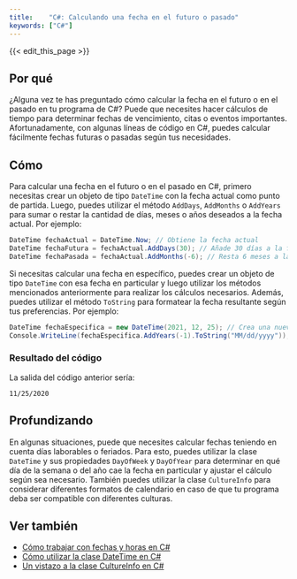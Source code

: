 ```yaml
---
title:    "C#: Calculando una fecha en el futuro o pasado"
keywords: ["C#"]
---
```


{{< edit_this_page >}}

## Por qué
¿Alguna vez te has preguntado cómo calcular la fecha en el futuro o en el pasado en tu programa de C#? Puede que necesites hacer cálculos de tiempo para determinar fechas de vencimiento, citas o eventos importantes. Afortunadamente, con algunas líneas de código en C#, puedes calcular fácilmente fechas futuras o pasadas según tus necesidades.

## Cómo
Para calcular una fecha en el futuro o en el pasado en C#, primero necesitas crear un objeto de tipo `DateTime` con la fecha actual como punto de partida. Luego, puedes utilizar el método `AddDays`, `AddMonths` o `AddYears` para sumar o restar la cantidad de días, meses o años deseados a la fecha actual. Por ejemplo:

```C#
DateTime fechaActual = DateTime.Now; // Obtiene la fecha actual
DateTime fechaFutura = fechaActual.AddDays(30); // Añade 30 días a la fecha actual
DateTime fechaPasada = fechaActual.AddMonths(-6); // Resta 6 meses a la fecha actual
```

Si necesitas calcular una fecha en específico, puedes crear un objeto de tipo `DateTime` con esa fecha en particular y luego utilizar los métodos mencionados anteriormente para realizar los cálculos necesarios. Además, puedes utilizar el método `ToString` para formatear la fecha resultante según tus preferencias. Por ejemplo:

```C#
DateTime fechaEspecifica = new DateTime(2021, 12, 25); // Crea una nueva fecha con el 25 de diciembre de 2021
Console.WriteLine(fechaEspecifica.AddYears(-1).ToString("MM/dd/yyyy")); // Resta un año y muestra la fecha en formato mes/día/año
```

### Resultado del código

La salida del código anterior sería:

```
11/25/2020
```

## Profundizando
En algunas situaciones, puede que necesites calcular fechas teniendo en cuenta días laborables o feriados. Para esto, puedes utilizar la clase `DateTime` y sus propiedades `DayOfWeek` y `DayOfYear` para determinar en qué día de la semana o del año cae la fecha en particular y ajustar el cálculo según sea necesario. También puedes utilizar la clase `CultureInfo` para considerar diferentes formatos de calendario en caso de que tu programa deba ser compatible con diferentes culturas.

## Ver también
- [Cómo trabajar con fechas y horas en C#](https://docs.microsoft.com/es-es/dotnet/standard/datetime/)
- [Cómo utilizar la clase DateTime en C#](https://www.c-sharpcorner.com/article/working-with-datetime-in-C-Sharp/)
- [Un vistazo a la clase CultureInfo en C#](https://www.c-sharpcorner.com/article/working-with-the-cultureinfo-class-in-C-Sharp/)